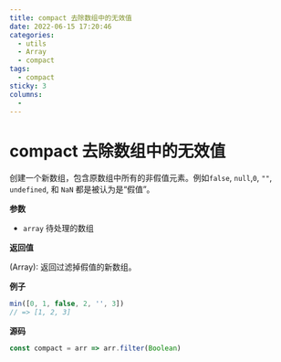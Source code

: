 ```yaml
---
title: compact 去除数组中的无效值
date: 2022-06-15 17:20:46
categories: 
  - utils
  - Array
  - compact
tags: 
  - compact
sticky: 3
columns: 
  - 
---
```

# compact 去除数组中的无效值

创建一个新数组，包含原数组中所有的非假值元素。例如`false`, `null`,`0`, `""`, `undefined`, 和 `NaN` 都是被认为是“假值”。

**参数**

- `array` 待处理的数组

**返回值**

(Array): 返回过滤掉假值的新数组。

**例子**

```js
min([0, 1, false, 2, '', 3])
// => [1, 2, 3]
```

**源码**

```js
const compact = arr => arr.filter(Boolean)
```

